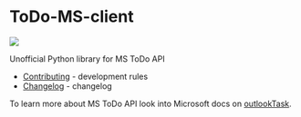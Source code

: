 # ToDo-MS-client
![](https://github.com/kam193/todo-ms-client/workflows/Push%20CI%20workflow/badge.svg)

Unofficial Python library for MS ToDo API

- [Contributing](CONTRIBUTING.md) - development rules
- [Changelog](CHANGELOG.md) - changelog

To learn more about MS ToDo API look into Microsoft docs on [outlookTask](https://docs.microsoft.com/en-us/graph/api/resources/outlooktask?view=graph-rest-beta).
